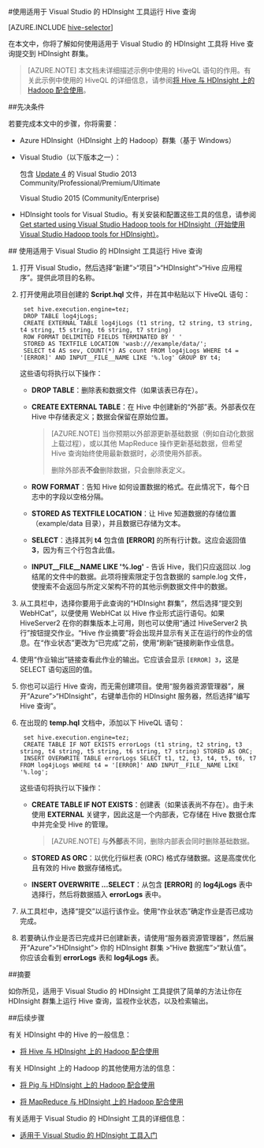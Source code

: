 <properties
   pageTitle="使用 Hadoop Tools for Visual Studio 执行 Hive 查询 | Azure"
   description="了解如何通过 Visual Studio Hadoop 工具将 Hive 与 HDInsight 中的 Hadoop 配合使用。"
   services="hdinsight"
   documentationCenter=""
   authors="Blackmist"
   manager="paulettm"
   editor="cgronlun"
	tags="azure-portal"/>

<tags
	ms.service="hdinsight"
	ms.date="04/22/2016"
	wacn.date="06/06/2016"/>

#使用适用于 Visual Studio 的 HDInsight 工具运行 Hive 查询

[AZURE.INCLUDE [hive-selector](../includes/hdinsight-selector-use-hive.md)]

在本文中，你将了解如何使用适用于 Visual Studio 的 HDInsight 工具将 Hive 查询提交到 HDInsight 群集。

> [AZURE.NOTE] 本文档未详细描述示例中使用的 HiveQL 语句的作用。有关此示例中使用的 HiveQL 的详细信息，请参阅[将 Hive 与 HDInsight 上的 Hadoop 配合使用](/documentation/articles/hdinsight-use-hive/)。

##<a id="prereq"></a>先决条件

若要完成本文中的步骤，你将需要：

* Azure HDInsight（HDInsight 上的 Hadoop）群集（基于 Windows）

* Visual Studio（以下版本之一）：

    包含 [Update 4](https://www.microsoft.com/download/details.aspx?id=44921) 的 Visual Studio 2013 Community/Professional/Premium/Ultimate

    Visual Studio 2015 (Community/Enterprise)

- HDInsight tools for Visual Studio。有关安装和配置这些工具的信息，请参阅 [Get started using Visual Studio Hadoop tools for HDInsight（开始使用 Visual Studio Hadoop tools for HDInsight）](/documentation/articles/hdinsight-hadoop-visual-studio-tools-get-started/)。

##<a id="run"></a> 使用适用于 Visual Studio 的 HDInsight 工具运行 Hive 查询

1. 打开 Visual Studio，然后选择“新建”>“项目”>“HDInsight”>“Hive 应用程序”。提供此项目的名称。

2. 打开使用此项目创建的 **Script.hql** 文件，并在其中粘贴以下 HiveQL 语句：

        set hive.execution.engine=tez;
        DROP TABLE log4jLogs;
        CREATE EXTERNAL TABLE log4jLogs (t1 string, t2 string, t3 string, t4 string, t5 string, t6 string, t7 string)
        ROW FORMAT DELIMITED FIELDS TERMINATED BY ' '
        STORED AS TEXTFILE LOCATION 'wasb:///example/data/';
        SELECT t4 AS sev, COUNT(*) AS count FROM log4jLogs WHERE t4 = '[ERROR]' AND INPUT__FILE__NAME LIKE '%.log' GROUP BY t4;

    这些语句将执行以下操作：

    * **DROP TABLE**：删除表和数据文件（如果该表已存在）。
    * **CREATE EXTERNAL TABLE**：在 Hive 中创建新的“外部”表。外部表仅在 Hive 中存储表定义；数据会保留在原始位置。

        > [AZURE.NOTE] 当你预期以外部源更新基础数据（例如自动化数据上载过程），或以其他 MapReduce 操作更新基础数据，但希望 Hive 查询始终使用最新数据时，必须使用外部表。<p>删除外部表**不会**删除数据，只会删除表定义。

    * **ROW FORMAT**：告知 Hive 如何设置数据的格式。在此情况下，每个日志中的字段以空格分隔。
    * **STORED AS TEXTFILE LOCATION**：让 Hive 知道数据的存储位置（example/data 目录），并且数据已存储为文本。
    * **SELECT**：选择其列 **t4** 包含值 **[ERROR]** 的所有行计数。这应会返回值 **3**，因为有三个行包含此值。
    * **INPUT\_\_FILE\_\_NAME LIKE '%.log'** - 告诉 Hive，我们只应返回以 .log 结尾的文件中的数据。此项将搜索限定于包含数据的 sample.log 文件，使搜索不会返回与所定义架构不符的其他示例数据文件中的数据。

3. 从工具栏中，选择你要用于此查询的“HDInsight 群集”，然后选择“提交到 WebHCat”，以便使用 WebHCat 以 Hive 作业形式运行语句。如果 HiveServer2 在你的群集版本上可用，则也可以使用“通过 HiveServer2 执行”按钮提交作业。“Hive 作业摘要”将会出现并显示有关正在运行的作业的信息。在“作业状态”更改为“已完成”之前，使用“刷新”链接刷新作业信息。

4. 使用“作业输出”链接查看此作业的输出。它应该会显示 `[ERROR] 3`，这是 SELECT 语句返回的值。

5. 你也可以运行 Hive 查询，而无需创建项目。使用“服务器资源管理器”，展开“Azure”>“HDInsight”，右键单击你的 HDInsight 服务器，然后选择“编写 Hive 查询”。

6. 在出现的 **temp.hql** 文档中，添加以下 HiveQL 语句：

        set hive.execution.engine=tez;
        CREATE TABLE IF NOT EXISTS errorLogs (t1 string, t2 string, t3 string, t4 string, t5 string, t6 string, t7 string) STORED AS ORC;
        INSERT OVERWRITE TABLE errorLogs SELECT t1, t2, t3, t4, t5, t6, t7 FROM log4jLogs WHERE t4 = '[ERROR]' AND INPUT__FILE__NAME LIKE '%.log';

    这些语句将执行以下操作：

    * **CREATE TABLE IF NOT EXISTS**：创建表（如果该表尚不存在）。由于未使用 **EXTERNAL** 关键字，因此这是一个内部表，它存储在 Hive 数据仓库中并完全受 Hive 的管理。

        > [AZURE.NOTE] 与**外部**表不同，删除内部表会同时删除基础数据。

    * **STORED AS ORC**：以优化行纵栏表 (ORC) 格式存储数据。这是高度优化且有效的 Hive 数据存储格式。
    * **INSERT OVERWRITE ...SELECT**：从包含 **[ERROR]** 的 **log4jLogs** 表中选择行，然后将数据插入 **errorLogs** 表中。

7. 从工具栏中，选择“提交”以运行该作业。使用“作业状态”确定作业是否已成功完成。

8. 若要确认作业是否已完成并已创建新表，请使用“服务器资源管理器”，然后展开“Azure”>“HDInsight”> 你的 HDInsight 群集 >“Hive 数据库”>“默认值”。你应该会看到 **errorLogs** 表和 **log4jLogs** 表。

##<a id="summary"></a>摘要

如你所见，适用于 Visual Studio 的 HDInsight 工具提供了简单的方法让你在 HDInsight 群集上运行 Hive 查询，监视作业状态，以及检索输出。

##<a id="nextsteps"></a>后续步骤

有关 HDInsight 中的 Hive 的一般信息：

* [将 Hive 与 HDInsight 上的 Hadoop 配合使用](/documentation/articles/hdinsight-use-hive/)

有关 HDInsight 上的 Hadoop 的其他使用方法的信息：

* [将 Pig 与 HDInsight 上的 Hadoop 配合使用](/documentation/articles/hdinsight-use-pig/)

* [将 MapReduce 与 HDInsight 上的 Hadoop 配合使用](/documentation/articles/hdinsight-use-mapreduce/)

有关适用于 Visual Studio 的 HDInsight 工具的详细信息：

* [适用于 Visual Studio 的 HDInsight 工具入门](/documentation/articles/hdinsight-hadoop-visual-studio-tools-get-started/)


[hdinsight-sdk-documentation]: http://msdn.microsoft.com/zh-cn/library/dn479185.aspx

[azure-purchase-options]: /pricing/overview/
[azure-member-offers]: /pricing/member-offers/
[azure-trial]: /pricing/1rmb-trial/

[apache-tez]: http://tez.apache.org
[apache-hive]: http://hive.apache.org/
[apache-log4j]: http://zh.wikipedia.org/wiki/Log4j
[hive-on-tez-wiki]: https://cwiki.apache.org/confluence/display/Hive/Hive+on+Tez
[import-to-excel]: /documentation/articles/hdinsight-connect-excel-power-query/


[hdinsight-use-oozie]: /documentation/articles/hdinsight-use-oozie/
[hdinsight-analyze-flight-data]: /documentation/articles/hdinsight-analyze-flight-delay-data/



[hdinsight-storage]: /documentation/articles/hdinsight-hadoop-use-blob-storage/

[hdinsight-provision]: /documentation/articles/hdinsight-provision-clusters-v1/
[hdinsight-submit-jobs]: /documentation/articles/hdinsight-submit-hadoop-jobs-programmatically/
[hdinsight-upload-data]: /documentation/articles/hdinsight-upload-data/
[hdinsight-get-started]: /documentation/articles/hdinsight-hadoop-tutorial-get-started-windows-v1/
[Powershell-install-configure]: /documentation/articles/powershell-install-configure/
[powershell-here-strings]: http://technet.microsoft.com/zh-cn/library/ee692792.aspx

[image-hdi-hive-powershell]: ./media/hdinsight-use-hive/HDI.HIVE.PowerShell.png
[img-hdi-hive-powershell-output]: ./media/hdinsight-use-hive/HDI.Hive.PowerShell.Output.png
[image-hdi-hive-architecture]: ./media/hdinsight-use-hive/HDI.Hive.Architecture.png

<!---HONumber=Mooncake_0530_2016-->